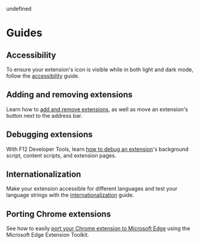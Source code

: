 undefined
#  Guides

## Accessibility
To ensure your extension's icon is visible while in both light and dark mode, follow the [accessibility](./guides/accessibility.md) guide.

## Adding and removing extensions
Learn how to [add and remove extensions](./guides/adding-and-removing-extensions.md), as well as move an extension's button next to the address bar.


## Debugging extensions
With F12 Developer Tools, learn [how to debug an extension](./guides/debugging-extensions.md)'s background script, content scripts, and extension pages.

## Internationalization
Make your extension accessible for different languages and test your language strings with the [internationalization](./guides/internationalization.md) guide.

## Porting Chrome extensions
See how to easily [port your Chrome extension to Microsoft Edge](./guides/porting-Chrome-extensions.md) using the Microsoft Edge Extension Toolkit.
